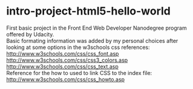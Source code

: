 # intro-project-html5-hello-world
First basic project in the Front End Web Developer Nanodegree program offered by Udacity.<br>
Basic formating information was added by my personal choices after looking at some options in the w3schools css references:<br>
http://www.w3schools.com/css/css_font.asp<br>
http://www.w3schools.com/css/css3_colors.asp<br>
http://www.w3schools.com/css/css_text.asp<br>
Reference for the how to used to link CSS to the index file:<br>
http://www.w3schools.com/css/css_howto.asp
